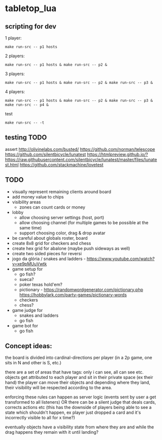 # tabletop_lua

## scripting for dev

1 player:

    make run-src -- p1 hosts

2 players:

    make run-src -- p1 hosts & make run-src -- p2 &

3 players:

    make run-src -- p1 hosts & make run-src -- p2 & make run-src -- p3 &

4 players:

    make run-src -- p1 hosts & make run-src -- p2 & make run-src -- p3 & make run-src -- p4 &

test

    make run-src -- -t

## testing TODO

assert
http://olivinelabs.com/busted/
https://github.com/norman/telescope
https://github.com/silentbicycle/lunatest https://htmlpreview.github.io/?https://raw.githubusercontent.com/silentbicycle/lunatest/master/files/lunatest.html
https://github.com/stackmachine/lovetest

## TODO

- visually represent remaining clients around board
- add money value to chips
- visibility areas
  - zones can count cards or money
- lobby
  - allow choosing server settings (host, port)
  - allow choosing channel (for multiple games to be possible at the same time)
  - support choosing color, drag & drop avatar
- be careful about globals
  roster, board
- create 8x8 grid for checkers and chess
- create hex grid for abalone (maybe push sideways as well)
- create two sided pieces for reversi
- jogo da glória / snakes and ladders - https://www.youtube.com/watch?v=xe9pMUuVwtk
- game setup for
  - go fish?
  - sueca?
  - poker texas hold'em?
  - pictionary - https://randomwordgenerator.com/pictionary.php https://hobbylark.com/party-games/pictionary-words
  - checkers
  - chess?
- game judge for
  - snakes and ladders
  - go fish
- game bot for
  - go fish

## Concept ideas:

the board is divided into cardinal-directions per player
(in a 2p game, one sits in N and other is S, etc.)

there are a set of areas that have tags: only i can see, all can see etc.
objects get attributed to each player and sit in their private space (ex their hand)
the player can move their objects and depending where they land, their visibility will be respected according to the area.

enforcing these rules can happen as server logic (events sent by user a get transformed to all listeners)
OR
there can be a silent judge that deals cards, corrects actions etc (this has the downside of players being able to see a state which shouldn't happen, ex player just dropped a card and it's incorrectly visible to all for x time?)

eventually objects have a visibility state from where they are and while the drag happens they remain with it until landing?

